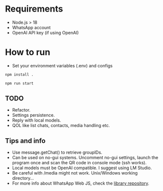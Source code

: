 # Requirements
- Node.js > 18
- WhatsApp account
- OpenAI API key (if using OpenAI)

# How to run
- Set your environment variables (.env) and configs

```bash
npm install .
```
```bash
npm run start
```

## TODO
- Refactor.
- Settings persistence.
- Reply with local models.
- QOL like list chats, contacts, media handling etc.

## Tips and info
- Use message.getChat() to retrieve groupIDs.
- Can be used on no-gui systems. Uncomment no-gui settings, launch the program once and scan the QR code in console mode (ssh works).
- Local models must be OpenAI compatible. I suggest using LM Studio.
- Be careful with /media might not work. Unix/Windows working directory...
- For more info about WhatsApp Web JS, check the [library repository](https://github.com/pedroslopez/whatsapp-web.js).